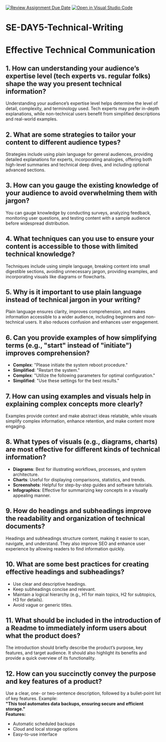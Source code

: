 [![Review Assignment Due Date](https://classroom.github.com/assets/deadline-readme-button-22041afd0340ce965d47ae6ef1cefeee28c7c493a6346c4f15d667ab976d596c.svg)](https://classroom.github.com/a/zsAR-pyY)
[![Open in Visual Studio Code](https://classroom.github.com/assets/open-in-vscode-2e0aaae1b6195c2367325f4f02e2d04e9abb55f0b24a779b69b11b9e10269abc.svg)](https://classroom.github.com/online_ide?assignment_repo_id=18489946&assignment_repo_type=AssignmentRepo)
# SE-DAY5-Technical-Writing
# Effective Technical Communication  

## 1. How can understanding your audience’s expertise level (tech experts vs. regular folks) shape the way you present technical information?  
Understanding your audience’s expertise level helps determine the level of detail, complexity, and terminology used. Tech experts may prefer in-depth explanations, while non-technical users benefit from simplified descriptions and real-world examples.  

## 2. What are some strategies to tailor your content to different audience types?  
Strategies include using plain language for general audiences, providing detailed explanations for experts, incorporating analogies, offering both high-level summaries and technical deep dives, and including optional advanced sections.  

## 3. How can you gauge the existing knowledge of your audience to avoid overwhelming them with jargon?  
You can gauge knowledge by conducting surveys, analyzing feedback, monitoring user questions, and testing content with a sample audience before widespread distribution.  

## 4. What techniques can you use to ensure your content is accessible to those with limited technical knowledge?  
Techniques include using simple language, breaking content into small digestible sections, avoiding unnecessary jargon, providing examples, and incorporating visuals like diagrams or flowcharts.  

## 5. Why is it important to use plain language instead of technical jargon in your writing?  
Plain language ensures clarity, improves comprehension, and makes information accessible to a wider audience, including beginners and non-technical users. It also reduces confusion and enhances user engagement.  

## 6. Can you provide examples of how simplifying terms (e.g., "start" instead of "initiate") improves comprehension?  
- **Complex**: "Please initiate the system reboot procedure."  
- **Simplified**: "Restart the system."  
- **Complex**: "Utilize the following parameters for optimal configuration."  
- **Simplified**: "Use these settings for the best results."  

## 7. How can using examples and visuals help in explaining complex concepts more clearly?  
Examples provide context and make abstract ideas relatable, while visuals simplify complex information, enhance retention, and make content more engaging.  

## 8. What types of visuals (e.g., diagrams, charts) are most effective for different kinds of technical information?  
- **Diagrams**: Best for illustrating workflows, processes, and system architecture.  
- **Charts**: Useful for displaying comparisons, statistics, and trends.  
- **Screenshots**: Helpful for step-by-step guides and software tutorials.  
- **Infographics**: Effective for summarizing key concepts in a visually appealing manner.  

## 9. How do headings and subheadings improve the readability and organization of technical documents?  
Headings and subheadings structure content, making it easier to scan, navigate, and understand. They also improve SEO and enhance user experience by allowing readers to find information quickly.  

## 10. What are some best practices for creating effective headings and subheadings?  
- Use clear and descriptive headings.  
- Keep subheadings concise and relevant.  
- Maintain a logical hierarchy (e.g., H1 for main topics, H2 for subtopics, H3 for details).  
- Avoid vague or generic titles.  

## 11. What should be included in the introduction of a Readme to immediately inform users about what the product does?  
The introduction should briefly describe the product’s purpose, key features, and target audience. It should also highlight its benefits and provide a quick overview of its functionality.  

## 12. How can you succinctly convey the purpose and key features of a product?  
Use a clear, one- or two-sentence description, followed by a bullet-point list of key features. Example:  
**"This tool automates data backups, ensuring secure and efficient storage."**  
**Features:**  
- Automatic scheduled backups  
- Cloud and local storage options  
- Easy-to-use interface  
